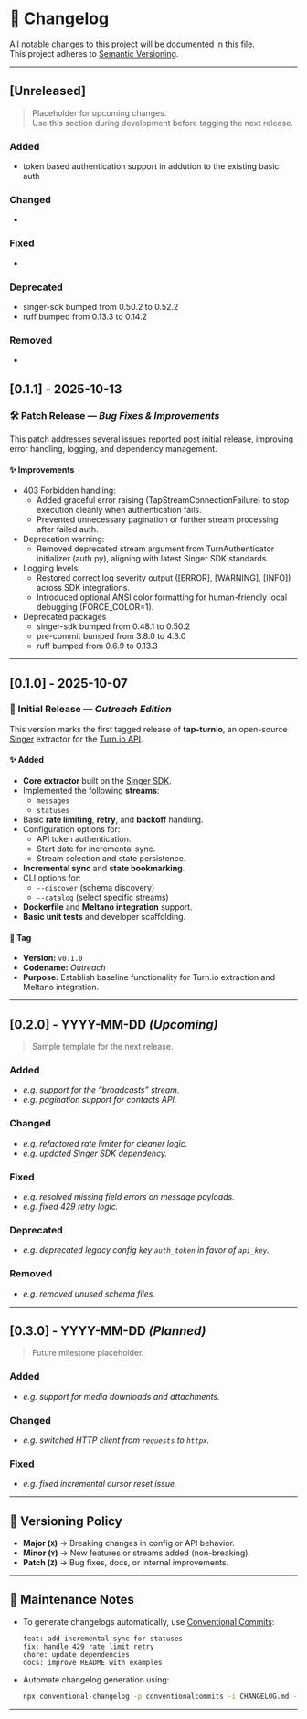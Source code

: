 # 🧾 Changelog
All notable changes to this project will be documented in this file.  
This project adheres to [Semantic Versioning](https://semver.org/spec/v2.0.0.html).

---

## [Unreleased]
> Placeholder for upcoming changes.  
> Use this section during development before tagging the next release.

### Added
- token based authentication support in addution to the existing basic auth

### Changed
- 

### Fixed
- 

### Deprecated
- singer-sdk bumped from 0.50.2 to 0.52.2
- ruff bumped from 0.13.3 to 0.14.2

### Removed
- 

## [0.1.1] - 2025-10-13
### 🛠️ Patch Release — *Bug Fixes & Improvements*
This patch addresses several issues reported post initial release, improving error handling, logging, and dependency management.

#### ✨ Improvements
- 403 Forbidden handling:
  - Added graceful error raising (TapStreamConnectionFailure) to stop execution cleanly when authentication fails.
  - Prevented unnecessary pagination or further stream processing after failed auth.
- Deprecation warning:
  - Removed deprecated stream argument from TurnAuthenticator initializer (auth.py), aligning with latest Singer SDK standards.
- Logging levels:
  - Restored correct log severity output ([ERROR], [WARNING], [INFO]) across SDK integrations.
  - Introduced optional ANSI color formatting for human-friendly local debugging (FORCE_COLOR=1).
- Deprecated packages
  - singer-sdk bumped from 0.48.1 to 0.50.2
  - pre-commit bumped from 3.8.0 to 4.3.0
  - ruff bumped from 0.6.9 to 0.13.3

---

## [0.1.0] - 2025-10-07
### 🎉 Initial Release — *Outreach Edition*
This version marks the first tagged release of **tap-turnio**, an open-source [Singer](https://www.singer.io/) extractor for the [Turn.io API](https://www.turn.io/).

#### ✨ Added
- **Core extractor** built on the [Singer SDK](https://sdk.meltano.com/).
- Implemented the following **streams**:
  - `messages`
  - `statuses`
- Basic **rate limiting**, **retry**, and **backoff** handling.
- Configuration options for:
  - API token authentication.
  - Start date for incremental sync.
  - Stream selection and state persistence.
- **Incremental sync** and **state bookmarking**.
- CLI options for:
  - `--discover` (schema discovery)
  - `--catalog` (select specific streams)
- **Dockerfile** and **Meltano integration** support.
- **Basic unit tests** and developer scaffolding.

#### 🔖 Tag
- **Version:** `v0.1.0`
- **Codename:** *Outreach*
- **Purpose:** Establish baseline functionality for Turn.io extraction and Meltano integration.

---

## [0.2.0] - YYYY-MM-DD *(Upcoming)*
> Sample template for the next release.

### Added
- _e.g. support for the “broadcasts” stream._
- _e.g. pagination support for contacts API._

### Changed
- _e.g. refactored rate limiter for cleaner logic._
- _e.g. updated Singer SDK dependency._

### Fixed
- _e.g. resolved missing field errors on message payloads._
- _e.g. fixed 429 retry logic._

### Deprecated
- _e.g. deprecated legacy config key `auth_token` in favor of `api_key`._

### Removed
- _e.g. removed unused schema files._

---

## [0.3.0] - YYYY-MM-DD *(Planned)*
> Future milestone placeholder.

### Added
- _e.g. support for media downloads and attachments._

### Changed
- _e.g. switched HTTP client from `requests` to `httpx`._

### Fixed
- _e.g. fixed incremental cursor reset issue._

---

## 📜 Versioning Policy
- **Major (`X`)** → Breaking changes in config or API behavior.  
- **Minor (`Y`)** → New features or streams added (non-breaking).  
- **Patch (`Z`)** → Bug fixes, docs, or internal improvements.

---

## 🧰 Maintenance Notes
- To generate changelogs automatically, use [Conventional Commits](https://www.conventionalcommits.org/):
  ```
  feat: add incremental sync for statuses
  fix: handle 429 rate limit retry
  chore: update dependencies
  docs: improve README with examples
  ```
- Automate changelog generation using:
  ```bash
  npx conventional-changelog -p conventionalcommits -i CHANGELOG.md -s
  ```

---
